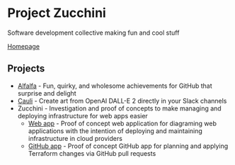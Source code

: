 # Project Zucchini
Software development collective making fun and cool stuff

[Homepage](https://projectzucchini.com)

## Projects
- [Alfalfa](https://www.alfalfa.dev) - Fun, quirky, and wholesome achievements for GitHub that surprise and delight
- [Cauli](https://cauli.projectzucchini.com) - Create art from OpenAI DALL-E 2 directly in your Slack channels
- Zucchini - Investigation and proof of concepts to make managing and deploying infrastructure for web apps easier
  - [Web app](https://github.com/ProjectZucchini/zucchini-public) - Proof of concept web application for diagraming web applications with the intention of deploying and maintaining infrastructure in cloud providers
  - [GitHub app](https://github.com/ProjectZucchini/zucchini-github-public) - Proof of concept GitHub app for planning and applying Terraform changes via GitHub pull requests

